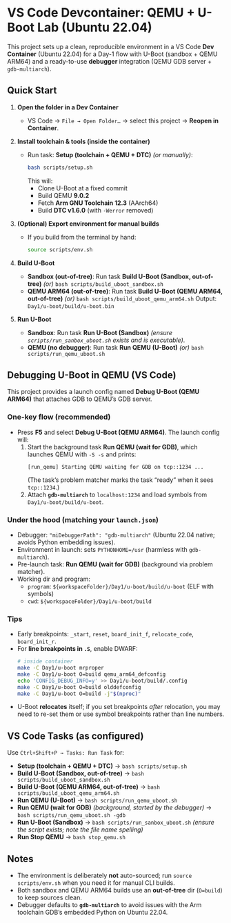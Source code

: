 # VS Code Devcontainer: QEMU + U-Boot Lab (Ubuntu 22.04)

This project sets up a clean, reproducible environment in a VS Code **Dev Container** (Ubuntu 22.04) for a Day-1 flow with U-Boot (sandbox + QEMU ARM64) and a ready-to-use **debugger** integration (QEMU GDB server + `gdb-multiarch`).

## Quick Start

1. **Open the folder in a Dev Container**
   - VS Code → `File → Open Folder…` → select this project → **Reopen in Container**.

2. **Install toolchain & tools (inside the container)**
   - Run task: **Setup (toolchain + QEMU + DTC)**
     *(or manually)*:
     ```bash
     bash scripts/setup.sh
     ```
     This will:
     - Clone U-Boot at a fixed commit
     - Build QEMU **9.0.2**
     - Fetch **Arm GNU Toolchain 12.3** (AArch64)
     - Build **DTC v1.6.0** (with `-Werror` removed)

3. **(Optional) Export environment for manual builds**
   - If you build from the terminal by hand:
     ```bash
     source scripts/env.sh
     ```

4. **Build U-Boot**
   - **Sandbox (out-of-tree)**: Run task **Build U-Boot (Sandbox, out-of-tree)**
     *(or)* `bash scripts/build_uboot_sandbox.sh`
   - **QEMU ARM64 (out-of-tree)**: Run task **Build U-Boot (QEMU ARM64, out-of-tree)**
     *(or)* `bash scripts/build_uboot_qemu_arm64.sh`
     Output: `Day1/u-boot/build/u-boot.bin`

5. **Run U-Boot**
   - **Sandbox**: Run task **Run U-Boot (Sandbox)**
     *(ensure `scripts/run_sanbox_uboot.sh` exists and is executable)*.
   - **QEMU (no debugger)**: Run task **Run QEMU (U-Boot)**
     *(or)* `bash scripts/run_qemu_uboot.sh`

## Debugging U-Boot in QEMU (VS Code)

This project provides a launch config named **Debug U-Boot (QEMU ARM64)** that attaches GDB to QEMU’s GDB server.

### One-key flow (recommended)
- Press **F5** and select **Debug U-Boot (QEMU ARM64)**.
  The launch config will:
  1) Start the background task **Run QEMU (wait for GDB)**, which launches QEMU with `-S -s` and prints:
     ```
     [run_qemu] Starting QEMU waiting for GDB on tcp::1234 ...
     ```
     (The task’s problem matcher marks the task “ready” when it sees `tcp::1234`.)
  2) Attach **`gdb-multiarch`** to `localhost:1234` and load symbols from `Day1/u-boot/build/u-boot`.

### Under the hood (matching your `launch.json`)
- Debugger: `"miDebuggerPath": "gdb-multiarch"` (Ubuntu 22.04 native; avoids Python embedding issues).
- Environment in launch: sets `PYTHONHOME=/usr` (harmless with `gdb-multiarch`).
- Pre-launch task: **Run QEMU (wait for GDB)** (background via problem matcher).
- Working dir and program:
  - `program`: `${workspaceFolder}/Day1/u-boot/build/u-boot` (ELF with symbols)
  - `cwd`: `${workspaceFolder}/Day1/u-boot/build`

### Tips
- Early breakpoints: `_start`, `reset`, `board_init_f`, `relocate_code`, `board_init_r`.
- For **line breakpoints in `.S`**, enable DWARF:
  ```bash
  # inside container
  make -C Day1/u-boot mrproper
  make -C Day1/u-boot O=build qemu_arm64_defconfig
  echo 'CONFIG_DEBUG_INFO=y' >> Day1/u-boot/build/.config
  make -C Day1/u-boot O=build olddefconfig
  make -C Day1/u-boot O=build -j"$(nproc)"
  ```
- U-Boot **relocates** itself; if you set breakpoints *after* relocation, you may need to re-set them or use symbol breakpoints rather than line numbers.

## VS Code Tasks (as configured)

Use `Ctrl+Shift+P → Tasks: Run Task` for:

- **Setup (toolchain + QEMU + DTC)** → `bash scripts/setup.sh`
- **Build U-Boot (Sandbox, out-of-tree)** → `bash scripts/build_uboot_sandbox.sh`
- **Build U-Boot (QEMU ARM64, out-of-tree)** → `bash scripts/build_uboot_qemu_arm64.sh`
- **Run QEMU (U-Boot)** → `bash scripts/run_qemu_uboot.sh`
- **Run QEMU (wait for GDB)** *(background, started by the debugger)* → `bash scripts/run_qemu_uboot.sh -gdb`
- **Run U-Boot (Sandbox)** → `bash scripts/run_sanbox_uboot.sh` *(ensure the script exists; note the file name spelling)*
- **Run Stop QEMU** → `bash stop_qemu.sh`

## Notes
- The environment is deliberately **not** auto-sourced; run `source scripts/env.sh` when you need it for manual CLI builds.
- Both sandbox and QEMU ARM64 builds use an **out-of-tree** dir (`O=build`) to keep sources clean.
- Debugger defaults to **`gdb-multiarch`** to avoid issues with the Arm toolchain GDB’s embedded Python on Ubuntu 22.04.